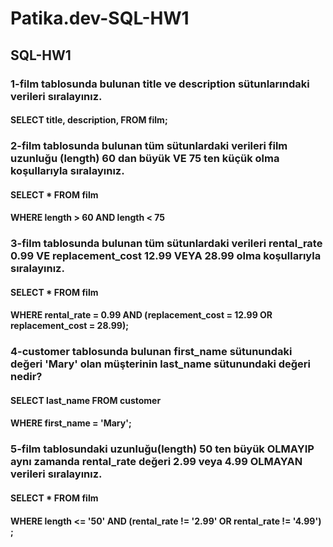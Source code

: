 # Patika.dev-SQL-HW1
## SQL-HW1
### 1-film tablosunda bulunan title ve description sütunlarındaki verileri sıralayınız.
#### SELECT title, description, FROM film;
### 2-film tablosunda bulunan tüm sütunlardaki verileri film uzunluğu (length) 60 dan büyük VE 75 ten küçük olma koşullarıyla sıralayınız.
#### SELECT * FROM film
#### WHERE length > 60 AND length < 75
### 3-film tablosunda bulunan tüm sütunlardaki verileri rental_rate 0.99 VE replacement_cost 12.99 VEYA 28.99 olma koşullarıyla sıralayınız.
#### SELECT * FROM film
#### WHERE rental_rate = 0.99 AND (replacement_cost = 12.99 OR replacement_cost = 28.99);
### 4-customer tablosunda bulunan first_name sütunundaki değeri 'Mary' olan müşterinin last_name sütunundaki değeri nedir?
#### SELECT last_name FROM customer
#### WHERE first_name = 'Mary';
### 5-film tablosundaki uzunluğu(length) 50 ten büyük OLMAYIP aynı zamanda rental_rate değeri 2.99 veya 4.99 OLMAYAN verileri sıralayınız.
#### SELECT * FROM film
#### WHERE length <= '50' AND (rental_rate != '2.99' OR rental_rate != '4.99') ;
